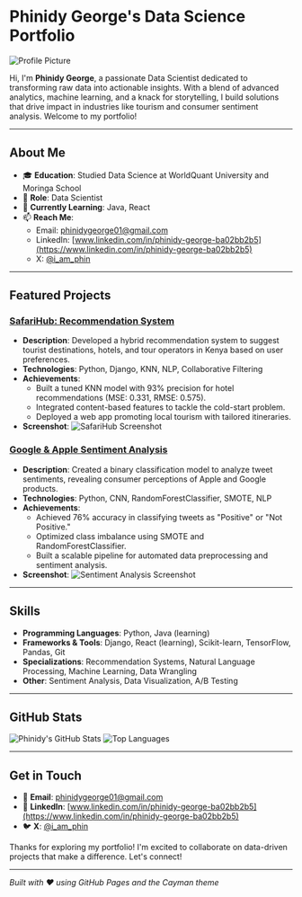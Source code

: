 # Phinidy George's Data Science Portfolio

![Profile Picture](assets/images/profile_pic.png)

Hi, I'm **Phinidy George**, a passionate Data Scientist dedicated to transforming raw data into actionable insights. With a blend of advanced analytics, machine learning, and a knack for storytelling, I build solutions that drive impact in industries like tourism and consumer sentiment analysis. Welcome to my portfolio!

---

## About Me
- 🎓 **Education**: Studied Data Science at WorldQuant University and Moringa School
- 💼 **Role**: Data Scientist 
- 🌱 **Currently Learning**: Java, React
- 📫 **Reach Me**:
  - Email: [phinidygeorge01@gmail.com](mailto:phinidygeorge01@gmail.com)
  - LinkedIn: [www.linkedin.com/in/phinidy-george-ba02bb2b5](https://www.linkedin.com/in/phinidy-george-ba02bb2b5)
  - X: [@i_am_phin](https://x.com/i_am_phin)

---

## Featured Projects

### [SafariHub: Recommendation System](https://github.com/BigTime5/SafariHub)
- **Description**: Developed a hybrid recommendation system to suggest tourist destinations, hotels, and tour operators in Kenya based on user preferences.
- **Technologies**: Python, Django, KNN, NLP, Collaborative Filtering
- **Achievements**:
  - Built a tuned KNN model with 93% precision for hotel recommendations (MSE: 0.331, RMSE: 0.575).
  - Integrated content-based features to tackle the cold-start problem.
  - Deployed a web app promoting local tourism with tailored itineraries.
- **Screenshot**: ![SafariHub Screenshot](assets/images/safarihub_screenshot.png)

### [Google & Apple Sentiment Analysis](https://github.com/BigTime5/Google-and-apple-sentiment-analysis)
- **Description**: Created a binary classification model to analyze tweet sentiments, revealing consumer perceptions of Apple and Google products.
- **Technologies**: Python, CNN, RandomForestClassifier, SMOTE, NLP
- **Achievements**:
  - Achieved 76% accuracy in classifying tweets as "Positive" or "Not Positive."
  - Optimized class imbalance using SMOTE and RandomForestClassifier.
  - Built a scalable pipeline for automated data preprocessing and sentiment analysis.
- **Screenshot**: ![Sentiment Analysis Screenshot](assets/images/sentiment_analysis_screenshot.png)

---

## Skills
- **Programming Languages**: Python, Java (learning)
- **Frameworks & Tools**: Django, React (learning), Scikit-learn, TensorFlow, Pandas, Git
- **Specializations**: Recommendation Systems, Natural Language Processing, Machine Learning, Data Wrangling
- **Other**: Sentiment Analysis, Data Visualization, A/B Testing

---

## GitHub Stats
![Phinidy's GitHub Stats](https://github-readme-stats.vercel.app/api?username=BigTime5&show_icons=true&theme=cayman)
![Top Languages](https://github-readme-stats.vercel.app/api/top-langs/?username=BigTime5&layout=compact&theme=cayman)

---

## Get in Touch
- 📧 **Email**: [phinidygeorge01@gmail.com](mailto:phinidygeorge01@gmail.com)
- 🔗 **LinkedIn**: [www.linkedin.com/in/phinidy-george-ba02bb2b5](https://www.linkedin.com/in/phinidy-george-ba02bb2b5)
- 🐦 **X**: [@i_am_phin](https://x.com/i_am_phin)

Thanks for exploring my portfolio! I'm excited to collaborate on data-driven projects that make a difference. Let's connect!

---

*Built with ❤️ using GitHub Pages and the Cayman theme*
